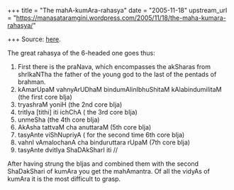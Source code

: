 +++
title = "The mahA-kumAra-rahasya"
date = "2005-11-18"
upstream_url = "https://manasataramgini.wordpress.com/2005/11/18/the-maha-kumara-rahasya/"

+++
Source: [here](https://manasataramgini.wordpress.com/2005/11/18/the-maha-kumara-rahasya/).

The great rahasya of the 6-headed one goes thus:  
1) First there is the praNava, which encompasses the akSharas from shrIkaNTha the father of the young god to the last of the pentads of brahman.  
2) kAmarUpaM vahnyArUDhaM bindumAlinIbhuShitaM kAlabindumilitaM (the first core bIja)  
3) tryashraM yoniH (the 2nd core bIja)  
4) tritIya \[tithi\] iti ichChA ( the 3rd core bIja)  
5) unmeSha (the 4th core bIja)  
6) AkAsha tattvaM cha anuttaraM (5th core bIja)  
7) tasyAnte viShNupriyA ( for the second time 6th core bIja)  
8) vahnI vAmalochanA cha binduruttara rUpaM (7th core bIja)  
9) tasyAnte dvitIya ShaDAkSharI iti //

After having strung the bIjas and combined them with the second ShaDakShari of kumAra you get the mahAmantra. Of all the vidyAs of kumAra it is the most difficult to grasp.

